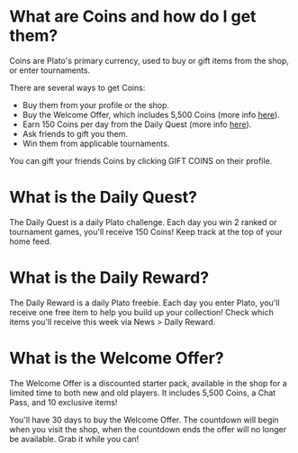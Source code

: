 # What are Coins and how do I get them?

Coins are Plato's primary currency, used to buy or gift items from the shop, or enter tournaments.

There are several ways to get Coins:

- Buy them from your profile or the shop.
- Buy the Welcome Offer, which includes 5,500 Coins (more info [here](#:~:text=what%20is%20the%20welcome%20offer%3F)).
- Earn 150 Coins per day from the Daily Quest (more info [here](#:~:text=what%20is%20the%20daily%20quest%3F)).
- Ask friends to gift you them.
- Win them from applicable tournaments.

You can gift your friends Coins by clicking GIFT COINS on their profile.

# What is the Daily Quest?

The Daily Quest is a daily Plato challenge. Each day you win 2 ranked or tournament games, you'll receive 150 Coins! Keep track at the top of your home feed.

# What is the Daily Reward?

The Daily Reward is a daily Plato freebie. Each day you enter Plato, you'll receive one free item to help you build up your collection! Check which items you'll receive this week via News > Daily Reward.

# What is the Welcome Offer?

The Welcome Offer is a discounted starter pack, available in the shop for a limited time to both new and old players. It includes 5,500 Coins, a Chat Pass, and 10 exclusive items!

You'll have 30 days to buy the Welcome Offer. The countdown will begin when you visit the shop, when the countdown ends the offer will no longer be available. Grab it while you can!